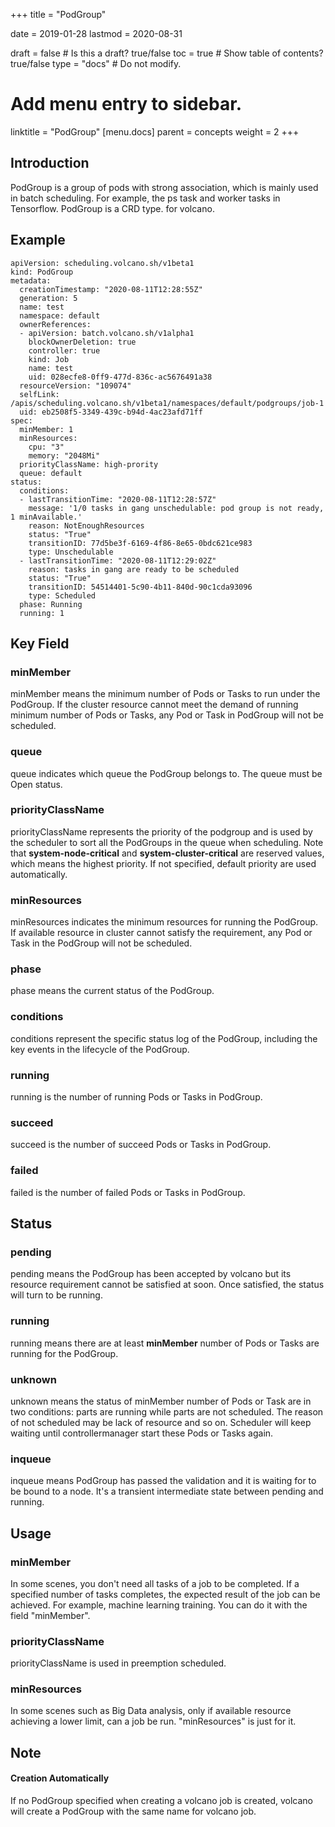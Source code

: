 +++
title = "PodGroup"


date = 2019-01-28
lastmod = 2020-08-31

draft = false  # Is this a draft? true/false
toc = true  # Show table of contents? true/false
type = "docs"  # Do not modify.

# Add menu entry to sidebar.
linktitle = "PodGroup"
[menu.docs]
  parent = concepts
  weight = 2
+++

## Introduction
PodGroup is a group of pods with strong association, which is mainly used in batch scheduling. For example, the ps task 
and worker tasks in Tensorflow. PodGroup is a CRD type.
for volcano.
## Example
```
apiVersion: scheduling.volcano.sh/v1beta1
kind: PodGroup
metadata:
  creationTimestamp: "2020-08-11T12:28:55Z"
  generation: 5
  name: test
  namespace: default
  ownerReferences:
  - apiVersion: batch.volcano.sh/v1alpha1
    blockOwnerDeletion: true
    controller: true
    kind: Job
    name: test
    uid: 028ecfe8-0ff9-477d-836c-ac5676491a38
  resourceVersion: "109074"
  selfLink: /apis/scheduling.volcano.sh/v1beta1/namespaces/default/podgroups/job-1
  uid: eb2508f5-3349-439c-b94d-4ac23afd71ff
spec:
  minMember: 1
  minResources:
    cpu: "3"
    memory: "2048Mi"
  priorityClassName: high-prority
  queue: default
status:
  conditions:
  - lastTransitionTime: "2020-08-11T12:28:57Z"
    message: '1/0 tasks in gang unschedulable: pod group is not ready, 1 minAvailable.'
    reason: NotEnoughResources
    status: "True"
    transitionID: 77d5be3f-6169-4f86-8e65-0bdc621ce983
    type: Unschedulable
  - lastTransitionTime: "2020-08-11T12:29:02Z"
    reason: tasks in gang are ready to be scheduled
    status: "True"
    transitionID: 54514401-5c90-4b11-840d-90c1cda93096
    type: Scheduled
  phase: Running
  running: 1

```
## Key Field
### minMember
minMember means the minimum number of Pods or Tasks to run under the PodGroup. If the cluster resource cannot meet the
demand of running minimum number of Pods or Tasks, any Pod or Task in PodGroup will not be scheduled. 
### queue
queue indicates which queue the PodGroup belongs to. The queue must be Open status.
### priorityClassName
priorityClassName represents the priority of the podgroup and is used by the scheduler to sort all the PodGroups in the 
queue when scheduling. Note that **system-node-critical** and **system-cluster-critical** are reserved values, which 
means the highest priority. If not specified, default priority are used automatically.
### minResources
minResources indicates the minimum resources for running the PodGroup. If available resource in cluster cannot satisfy 
the requirement, any Pod or Task in the PodGroup will not be scheduled. 
### phase
phase means the current status of the PodGroup.
### conditions
conditions represent the specific status log of the PodGroup, including the key events in the lifecycle of the PodGroup.  
### running
running is the number of running Pods or Tasks in PodGroup.
### succeed
succeed is the number of succeed Pods or Tasks in PodGroup.
### failed
failed is the number of failed Pods or Tasks in PodGroup.
## Status
### pending
pending means the PodGroup has been accepted by volcano but its resource requirement cannot be satisfied at soon. Once
satisfied, the status will turn to be running.
### running
running means there are at least **minMember** number of Pods or Tasks are running for the PodGroup.
### unknown
unknown means the status of minMember number of Pods or Task are in two conditions: parts are running while parts are not
scheduled. The reason of not scheduled may be lack of resource and so on. Scheduler will keep waiting until controllermanager
start these Pods or Tasks again.
### inqueue
inqueue means PodGroup has passed the validation and it is waiting for to be bound to a node. It's a transient intermediate 
state between pending and running.
## Usage
### minMember
In some scenes, you don't need all tasks of a job to be completed. If a specified number of tasks completes, the expected
result of the job can be achieved. For example, machine learning training. You can do it with the field "minMember".
### priorityClassName
priorityClassName is used in preemption scheduled.
### minResources 
In some scenes such as Big Data analysis, only if available resource achieving a lower limit, can a job be run. 
"minResources" is just for it.
## Note
#### Creation Automatically
If no PodGroup specified when creating a volcano job is created, volcano will create a PodGroup with the same name for 
volcano job.  
